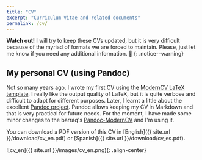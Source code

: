 ```yaml
---
title: "CV"
excerpt: "Curriculum Vitae and related documents"
permalink: /cv/
---
```


**Watch out!** I will try to keep these CVs updated, but it is very difficult because of the myriad of formats we are forced to maintain. Please, just let me know if you need any additional information. :eyes:
{: .notice--warning}


## My personal CV (using Pandoc)

Not so many years ago, I wrote my first CV using the [ModernCV LaTeX template](https://www.ctan.org/tex-archive/macros/latex/contrib/moderncv/). I really like the output quality of LaTeX, but it is quite verbose and difficult to adapt for different purposes. Later, I learnt a little about the excellent [Pandoc project](http://pandoc.org/). Pandoc allows keeping my CV in Markdown and that is very practical for future needs. For the moment, I have made some minor changes to the barraq's [Pandoc-ModernCV](https://github.com/barraq/pandoc-moderncv) and I'm using it.

You can download a PDF version of this CV in 
[English]({{ site.url }}/download/cv_en.pdf) or [Spanish]({{ site.url }}/download/cv_es.pdf).

![cv_en]({{ site.url }}/images/cv_en.png){: .align-center}
